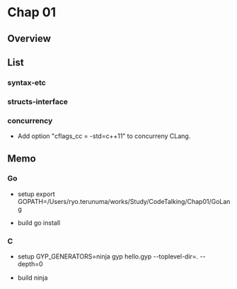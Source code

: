 Chap 01
===========

## Overview



## List


### syntax-etc


### structs-interface


### concurrency

- Add option "cflags_cc = -std=c++11" to concurreny CLang.


## Memo


### Go

- setup  export GOPATH=/Users/ryo.terunuma/works/Study/CodeTalking/Chap01/GoLang

- build go install <package name>


### C

- setup GYP_GENERATORS=ninja gyp hello.gyp --toplevel-dir=. --depth=0

- build ninja

